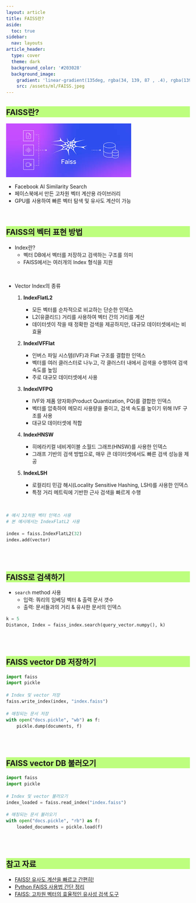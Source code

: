 ```yaml
---
layout: article
title: FAISS란?
aside:
  toc: true
sidebar:
  nav: layouts
article_header:
  type: cover
  theme: dark
  background_color: '#203028'
  background_image:
    gradient: 'linear-gradient(135deg, rgba(34, 139, 87 , .4), rgba(139, 34, 139, .4))'
    src: /assets/ml/FAISS.jpeg
---
```


<h2 style="background-color: rgba(127, 255, 0, 0.5);">FAISS란?</h2>

![faiss_image](/assets/ml/FAISS.jpeg)


- Facebook AI Similarity Search 
- 페이스북에서 만든 고차원 벡터 계산용 라이브러리 
- GPU를 사용하여 빠른 벡터 탐색 및 유사도 계산이 가능 

<br>

<h2 style="background-color: rgba(127, 255, 0, 0.5);">FAISS의 벡터 표현 방법 </h2>


- Index란? 
	- 벡터 DB에서 벡터를 저장하고 검색하는 구조를 의미 
	- FAISS에서는 여러개의 Index 형식을 지원

<br>


- Vector Index의 종류 
	1. **IndexFlatL2**
		- 모든 벡터를 순차적으로 비교하는 단순한 인덱스 
		- L2(유클리드) 거리를 사용하여 벡터 간의 거리를 계산 
		- 데이터셋이 작을 때 정확한 검색을 제공하지만, 대규모 데이터셋에서는 비효율
	    
	2. **IndexIVFFlat**
		- 인버스 파일 시스템(IVF)과 Flat 구조를 결합한 인덱스 
		- 벡터를 여러 클러스터로 나누고, 각 클러스터 내에서 검색을 수행하여 검색 속도를 높임 
		- 주로 대규모 데이터셋에서 사용
	    
	3. **IndexIVFPQ** 
		- IVF와 제품 양자화(Product Quantization, PQ)를 결합한 인덱스 
		- 벡터를 압축하여 메모리 사용량을 줄이고, 검색 속도를 높이기 위해 IVF 구조를 사용 
		- 대규모 데이터셋에 적합
	    
	4. **IndexHNSW**
		- 히에라키컬 네비게이블 소월드 그래프(HNSW)를 사용한 인덱스 
		- 그래프 기반의 검색 방법으로, 매우 큰 데이터셋에서도 빠른 검색 성능을 제공
	    
	5. **IndexLSH** 
		- 로컬리티 민감 해시(Locality Sensitive Hashing, LSH)를 사용한 인덱스
		- 특정 거리 메트릭에 기반한 근사 검색을 빠르게 수행

<br>

```python
# 예시 32차원 벡터 인덱스 사용 
# 본 예시에서는 IndexFlatL2 사용 

index = faiss.IndexFlatL2(32)
index.add(vector)
```

<br>

<br>


<h2 style="background-color: rgba(127, 255, 0, 0.5);">FAISS로 검색하기 </h2>

- `search` method 사용 
	- 입력: 쿼리의 임베딩 벡터 & 출력 문서 갯수 
	- 출력: 문서들과의 거리 & 유사한 문서의 인덱스 

```python
k = 5
Distance, Index = faiss_index.search(query_vector.numpy(), k)
```

<br>

<br>


<h2 style="background-color: rgba(127, 255, 0, 0.5);">FAISS vector DB 저장하기</h2>

```python
import faiss 
import pickle 

# Index 및 vector 저장 
faiss.write_index(index, "index.faiss")

# 매칭되는 문서 저장 
with open("docs.pickle", "wb") as f: 
	pickle.dump(documents, f)
```

<br>

<br>

<h2 style="background-color: rgba(127, 255, 0, 0.5);">FAISS vector DB 불러오기 </h2>

```python 
import faiss 
import pickle 

# Index 및 vector 불러오기 
index_loaded = faiss.read_index("index.faiss")

# 매칭되는 문서 불러오기 
with open("docs.pickle", "rb") as f: 
	loaded_documents = pickle.load(f)
```


<br>

<br>



<h2 style="background-color: rgba(127, 255, 0, 0.5);">참고 자료</h2>

- [FAISS! 유사도 계산을 빠르고 간편히!](https://velog.io/@gtpgg1013/Faiss-%EC%9C%A0%EC%82%AC%EB%8F%84-%EA%B3%84%EC%82%B0%EC%9D%84-%EB%B9%A0%EB%A5%B4%EA%B3%A0-%EA%B0%84%ED%8E%B8%ED%9E%88)
- [Python FAISS 사용법 간단 정리](https://lsjsj92.tistory.com/605) 
- [FAISS: 고차원 벡터의 효율적인 유사성 검색 도구](https://jiniai.biz/?p=2743)

  